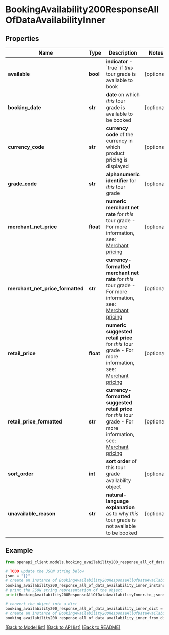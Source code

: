 # BookingAvailability200ResponseAllOfDataAvailabilityInner


## Properties

Name | Type | Description | Notes
------------ | ------------- | ------------- | -------------
**available** | **bool** | **indicator** - &#x60;true&#x60; if *this* tour grade is available to book | [optional] 
**booking_date** | **str** | **date** on which *this* tour grade is available to be booked | [optional] 
**currency_code** | **str** | **currency code** of the currency in which product pricing is displayed | [optional] 
**grade_code** | **str** | **alphanumeric identifier** for *this* tour grade | [optional] 
**merchant_net_price** | **float** | **numeric merchant net rate** for *this* tour grade - For more information, see: [Merchant pricing](#section/Merchant-APIs/Merchant-pricing)  | [optional] 
**merchant_net_price_formatted** | **str** | **currency-formatted merchant net rate** for *this* tour grade - For more information, see: [Merchant pricing](#section/Merchant-APIs/Merchant-pricing)  | [optional] 
**retail_price** | **float** | **numeric suggested retail price** for *this* tour grade - For more information, see: [Merchant pricing](#section/Merchant-APIs/Merchant-pricing)  | [optional] 
**retail_price_formatted** | **str** | **currency-formatted suggested retail price** for *this* tour grade - For more information, see: [Merchant pricing](#section/Merchant-APIs/Merchant-pricing)  | [optional] 
**sort_order** | **int** | **sort order** of this tour grade availability object | [optional] 
**unavailable_reason** | **str** | **natural-language explanation** as to why *this* tour grade is not available to be booked | [optional] 

## Example

```python
from openapi_client.models.booking_availability200_response_all_of_data_availability_inner import BookingAvailability200ResponseAllOfDataAvailabilityInner

# TODO update the JSON string below
json = "{}"
# create an instance of BookingAvailability200ResponseAllOfDataAvailabilityInner from a JSON string
booking_availability200_response_all_of_data_availability_inner_instance = BookingAvailability200ResponseAllOfDataAvailabilityInner.from_json(json)
# print the JSON string representation of the object
print(BookingAvailability200ResponseAllOfDataAvailabilityInner.to_json())

# convert the object into a dict
booking_availability200_response_all_of_data_availability_inner_dict = booking_availability200_response_all_of_data_availability_inner_instance.to_dict()
# create an instance of BookingAvailability200ResponseAllOfDataAvailabilityInner from a dict
booking_availability200_response_all_of_data_availability_inner_from_dict = BookingAvailability200ResponseAllOfDataAvailabilityInner.from_dict(booking_availability200_response_all_of_data_availability_inner_dict)
```
[[Back to Model list]](../README.md#documentation-for-models) [[Back to API list]](../README.md#documentation-for-api-endpoints) [[Back to README]](../README.md)


